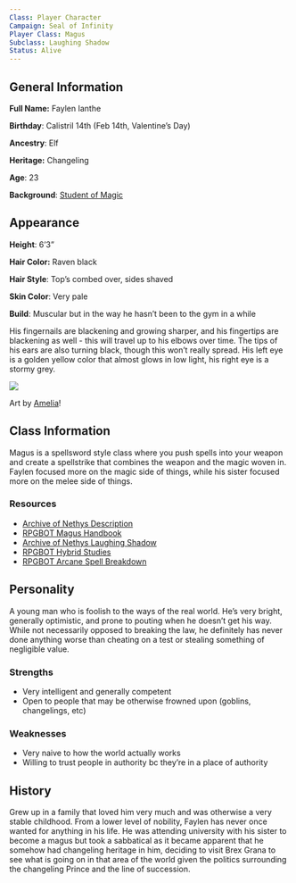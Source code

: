 ```yaml
---
Class: Player Character
Campaign: Seal of Infinity
Player Class: Magus
Subclass: Laughing Shadow
Status: Alive
---
```

## General Information

**Full Name:** Faylen Ianthe

**Birthday**: Calistril 14th (Feb 14th, Valentine’s Day)

**Ancestry**: Elf

**Heritage:** Changeling

**Age**: 23

**Background**: [Student of Magic](https://2e.aonprd.com/Backgrounds.aspx?ID=238)

## Appearance

**Height**: 6’3”

**Hair Color:** Raven black

**Hair Style**: Top’s combed over, sides shaved

**Skin Color**: Very pale

**Build**: Muscular but in the way he hasn’t been to the gym in a while

His fingernails are blackening and growing sharper, and his fingertips are blackening as well - this will travel up to his elbows over time. The tips of his ears are also turning black, though this won’t really spread. His left eye is a golden yellow color that almost glows in low light, his right eye is a stormy grey.

![](soi_faylen-reference.webp)

Art by [Amelia](https://atelieramelia.carrd.co/)!
## Class Information

Magus is a spellsword style class where you push spells into your weapon and create a spellstrike that combines the weapon and the magic woven in. Faylen focused more on the magic side of things, while his sister focused more on the melee side of things.

### Resources

- [Archive of Nethys Description](https://2e.aonprd.com/Classes.aspx?ID=17)
- [RPGBOT Magus Handbook](https://rpgbot.net/p2/characters/classes/magus/)
- [Archive of Nethys Laughing Shadow](https://2e.aonprd.com/HybridStudies.aspx?ID=2)
- [RPGBOT Hybrid Studies](https://rpgbot.net/p2/characters/classes/magus/hybrid-study/)
- [RPGBOT Arcane Spell Breakdown](https://rpgbot.net/p2/characters/arcane-spell-list/)

## Personality

A young man who is foolish to the ways of the real world. He’s very bright, generally optimistic, and prone to pouting when he doesn’t get his way. While not necessarily opposed to breaking the law, he definitely has never done anything worse than cheating on a test or stealing something of negligible value.

### Strengths

- Very intelligent and generally competent
- Open to people that may be otherwise frowned upon (goblins, changelings, etc)

### Weaknesses

- Very naive to how the world actually works
- Willing to trust people in authority bc they’re in a place of authority

## History

Grew up in a family that loved him very much and was otherwise a very stable childhood. From a lower level of nobility, Faylen has never once wanted for anything in his life. He was attending university with his sister to become a magus but took a sabbatical as it became apparent that he somehow had changeling heritage in him, deciding to visit Brex Grana to see what is going on in that area of the world given the politics surrounding the changeling Prince and the line of succession.